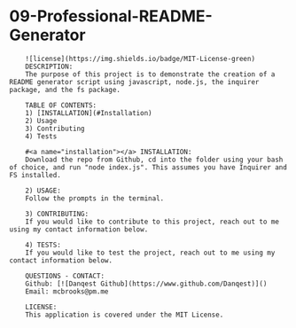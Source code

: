 # 09-Professional-README-Generator
        ![license](https://img.shields.io/badge/MIT-License-green)
        DESCRIPTION:
        The purpose of this project is to demonstrate the creation of a README generator script using javascript, node.js, the inquirer package, and the fs package.

        TABLE OF CONTENTS:
        1) [INSTALLATION](#Installation)
        2) Usage
        3) Contributing
        4) Tests

        #<a name="installation"></a> INSTALLATION:
        Download the repo from Github, cd into the folder using your bash of choice, and run "node index.js". This assumes you have Inquirer and FS installed.

        2) USAGE:
        Follow the prompts in the terminal.

        3) CONTRIBUTING:
        If you would like to contribute to this project, reach out to me using my contact information below.

        4) TESTS:
        If you would like to test the project, reach out to me using my contact information below.

        QUESTIONS - CONTACT:
        Github: [![Danqest Github](https://www.github.com/Danqest)]()
        Email: mcbrooks@pm.me

        LICENSE:
        This application is covered under the MIT License.
        
        